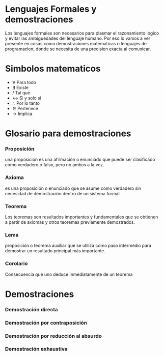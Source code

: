 # Lenguajes Formales y demostraciones
Los lenguajes formales son necesarios para plasmar el razonamiento logico y evitar las ambiguedades del lenguaje humano. Por eso lo vamos a ver presente en cosas como demostraciones matematicas o lenguajes de programacion, donde se necesita de una precision exacta al comunicar.

# Simbolos matematicos
- $\forall$  Para todo
- $\exists$  Existe
- /  Tal que 
- $\leftrightarrow$  Si y solo si
- $\therefore$  Por lo tanto
- $\in$  Pertenece
- $\rightarrow$  Implica

# Glosario para demostraciones

### Proposición

una proposición es una afirmación o enunciado que puede ser clasificado como verdadero o falso, pero no ambos a la vez.

### Axioma

es una proposición o enunciado que se asume como verdadero sin necesidad de demostración dentro de un sistema formal.

### Teorema

Los teoremas son resultados importantes y fundamentales que se obtienen a partir de axiomas y otros teoremas previamente demostrados.

### Lema

proposición o teorema auxiliar que se utiliza como paso intermedio para demostrar un resultado principal más importante.

### Corolario

Consecuencia que uno deduce inmediatamente de un teorema

# Demostraciones

### Demostración directa

### Demostración por contraposición


### Demostración por reducción al absurdo

### Demostración exhaustiva
